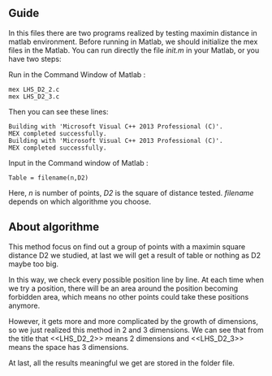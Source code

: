 ## Guide
In this files there are two programs realized by testing maximin distance in matlab environment. Before running in Matlab, we should initialize the mex files in the Matlab.  You can run directly the file _init.m_ in your Matlab, or you have two steps:

  Run in the Command Window of Matlab :

    mex LHS_D2_2.c
    mex LHS_D2_3.c

  Then you can see these lines:

    Building with 'Microsoft Visual C++ 2013 Professional (C)'.
    MEX completed successfully.
    Building with 'Microsoft Visual C++ 2013 Professional (C)'.
    MEX completed successfully.

  Input in the Command window of Matlab : 

    Table = filename(n,D2)

Here, _n_ is number of points, _D2_ is the square of distance tested. _filename_ depends on which algorithme you choose.

## About algorithme
This method focus on find out a group of points with a maximin square distance D2 we studied, at last we will get a result of table or nothing as D2 maybe too big.

In this way, we check every possible position line by line. At each time when we try a position, there will be an area around the position becoming forbidden area, which means no other points could take these positions anymore.

However, it gets more and more complicated by the growth of dimensions, so we just realized this method in 2 and 3 dimensions. We can see that from the title that <<LHS_D2_2>> means 2 dimensions and <<LHS_D2_3>> means the space has 3 dimensions.

At last, all the results meaningful we get are stored in the folder file.
